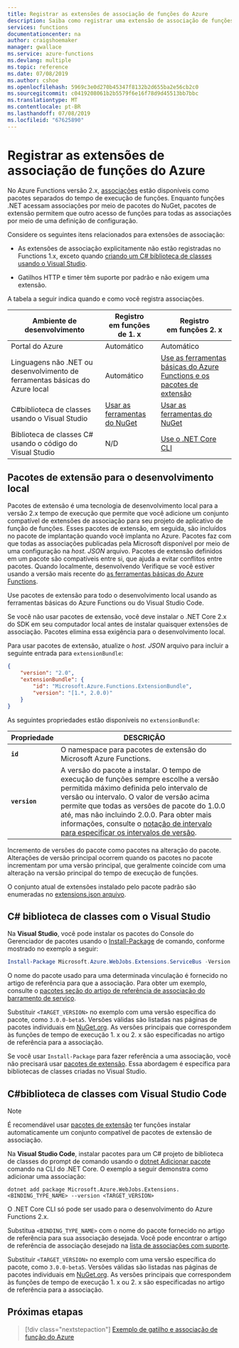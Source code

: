 ```yaml
---
title: Registrar as extensões de associação de funções do Azure
description: Saiba como registrar uma extensão de associação de funções do Azure com base em seu ambiente.
services: functions
documentationcenter: na
author: craigshoemaker
manager: gwallace
ms.service: azure-functions
ms.devlang: multiple
ms.topic: reference
ms.date: 07/08/2019
ms.author: cshoe
ms.openlocfilehash: 5969c3e0d270b45347f8132b2d655ba2e56cb2c0
ms.sourcegitcommit: c0419208061b2b5579f6e16f78d9d45513bb7bbc
ms.translationtype: MT
ms.contentlocale: pt-BR
ms.lasthandoff: 07/08/2019
ms.locfileid: "67625890"
---
```

# <a name="register-azure-functions-binding-extensions"></a>Registrar as extensões de associação de funções do Azure

No Azure Functions versão 2.x, [associações](./functions-triggers-bindings.md) estão disponíveis como pacotes separados do tempo de execução de funções. Enquanto funções .NET acessam associações por meio de pacotes do NuGet, pacotes de extensão permitem que outro acesso de funções para todas as associações por meio de uma definição de configuração.

Considere os seguintes itens relacionados para extensões de associação:

- As extensões de associação explicitamente não estão registradas no Functions 1.x, exceto quando [criando um C# biblioteca de classes usando o Visual Studio](#local-csharp).

- Gatilhos HTTP e timer têm suporte por padrão e não exigem uma extensão.

A tabela a seguir indica quando e como você registra associações.

| Ambiente de desenvolvimento |Registro<br/> em funções de 1. x  |Registro<br/> em funções 2. x  |
|-------------------------|------------------------------------|------------------------------------|
|Portal do Azure|Automático|Automático|
|Linguagens não .NET ou desenvolvimento de ferramentas básicas do Azure local|Automático|[Use as ferramentas básicas do Azure Functions e os pacotes de extensão](#extension-bundles)|
|C#biblioteca de classes usando o Visual Studio|[Usar as ferramentas do NuGet](#vs)|[Usar as ferramentas do NuGet](#vs)|
|Biblioteca de classes C# usando o código do Visual Studio|N/D|[Use o .NET Core CLI](#vs-code)|

## <a name="extension-bundles"></a>Pacotes de extensão para o desenvolvimento local

Pacotes de extensão é uma tecnologia de desenvolvimento local para a versão 2.x tempo de execução que permite que você adicione um conjunto compatível de extensões de associação para seu projeto de aplicativo de função de funções. Esses pacotes de extensão, em seguida, são incluídos no pacote de implantação quando você implanta no Azure. Pacotes faz com que todas as associações publicadas pela Microsoft disponível por meio de uma configuração na *host. JSON* arquivo. Pacotes de extensão definidos em um pacote são compatíveis entre si, que ajuda a evitar conflitos entre pacotes. Quando localmente, desenvolvendo Verifique se você estiver usando a versão mais recente do [as ferramentas básicas do Azure Functions](functions-run-local.md#v2).

Use pacotes de extensão para todo o desenvolvimento local usando as ferramentas básicas do Azure Functions ou do Visual Studio Code.

Se você não usar pacotes de extensão, você deve instalar o .NET Core 2.x do SDK em seu computador local antes de instalar quaisquer extensões de associação. Pacotes elimina essa exigência para o desenvolvimento local. 

Para usar pacotes de extensão, atualize o *host. JSON* arquivo para incluir a seguinte entrada para `extensionBundle`:

```json
{
    "version": "2.0",
    "extensionBundle": {
        "id": "Microsoft.Azure.Functions.ExtensionBundle",
        "version": "[1.*, 2.0.0)"
    }
}
```

As seguintes propriedades estão disponíveis no `extensionBundle`:

| Propriedade | DESCRIÇÃO |
| -------- | ----------- |
| **`id`** | O namespace para pacotes de extensão do Microsoft Azure Functions. |
| **`version`** | A versão do pacote a instalar. O tempo de execução de funções sempre escolhe a versão permitida máximo definida pelo intervalo de versão ou intervalo. O valor de versão acima permite que todas as versões de pacote do 1.0.0 até, mas não incluindo 2.0.0. Para obter mais informações, consulte o [notação de intervalo para especificar os intervalos de versão](https://docs.microsoft.com/nuget/reference/package-versioning#version-ranges-and-wildcards). |

Incremento de versões do pacote como pacotes na alteração do pacote. Alterações de versão principal ocorrem quando os pacotes no pacote incrementam por uma versão principal, que geralmente coincide com uma alteração na versão principal do tempo de execução de funções.  

O conjunto atual de extensões instalado pelo pacote padrão são enumeradas no [extensions.json arquivo](https://github.com/Azure/azure-functions-extension-bundles/blob/master/src/Microsoft.Azure.Functions.ExtensionBundle/extensions.json).

<a name="local-csharp"></a>

## <a name="vs"></a> C\# biblioteca de classes com o Visual Studio

Na **Visual Studio**, você pode instalar os pacotes do Console do Gerenciador de pacotes usando o [Install-Package](https://docs.microsoft.com/nuget/tools/ps-ref-install-package) de comando, conforme mostrado no exemplo a seguir:

```powershell
Install-Package Microsoft.Azure.WebJobs.Extensions.ServiceBus -Version <TARGET_VERSION>
```

O nome do pacote usado para uma determinada vinculação é fornecido no artigo de referência para que a associação. Para obter um exemplo, consulte o [pacotes seção do artigo de referência de associação do barramento de serviço](functions-bindings-service-bus.md#packages---functions-1x).

Substituir `<TARGET_VERSION>` no exemplo com uma versão específica do pacote, como `3.0.0-beta5`. Versões válidas são listadas nas páginas de pacotes individuais em [NuGet.org](https://nuget.org). As versões principais que correspondem às funções de tempo de execução 1. x ou 2. x são especificadas no artigo de referência para a associação.

Se você usar `Install-Package` para fazer referência a uma associação, você não precisará usar [pacotes de extensão](#extension-bundles). Essa abordagem é específica para bibliotecas de classes criadas no Visual Studio.

## <a name="vs-code"></a> C#biblioteca de classes com Visual Studio Code

> [!NOTE]
> É recomendável usar [pacotes de extensão](#extension-bundles) ter funções instalar automaticamente um conjunto compatível de pacotes de extensão de associação.

Na **Visual Studio Code**, instalar pacotes para um C# projeto de biblioteca de classes do prompt de comando usando o [dotnet Adicionar pacote](https://docs.microsoft.com/dotnet/core/tools/dotnet-add-package) comando na CLI do .NET Core. O exemplo a seguir demonstra como adicionar uma associação:

```terminal
dotnet add package Microsoft.Azure.WebJobs.Extensions.<BINDING_TYPE_NAME> --version <TARGET_VERSION>
```

O .NET Core CLI só pode ser usado para o desenvolvimento do Azure Functions 2.x.

Substitua `<BINDING_TYPE_NAME>` com o nome do pacote fornecido no artigo de referência para sua associação desejada. Você pode encontrar o artigo de referência de associação desejado na [lista de associações com suporte](./functions-triggers-bindings.md#supported-bindings).

Substituir `<TARGET_VERSION>` no exemplo com uma versão específica do pacote, como `3.0.0-beta5`. Versões válidas são listadas nas páginas de pacotes individuais em [NuGet.org](https://nuget.org). As versões principais que correspondem às funções de tempo de execução 1. x ou 2. x são especificadas no artigo de referência para a associação.

## <a name="next-steps"></a>Próximas etapas
> [!div class="nextstepaction"]
> [Exemplo de gatilho e associação de função do Azure](./functions-bindings-example.md)
